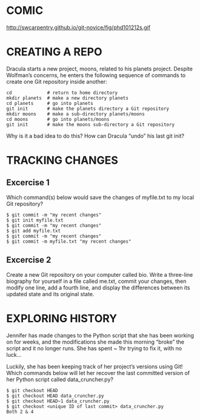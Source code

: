 # COMIC
http://swcarpentry.github.io/git-novice/fig/phd101212s.gif

# CREATING A REPO
Dracula starts a new project, moons, related to his planets project. Despite Wolfman’s concerns, he enters the following sequence of commands to create one Git repository inside another:

    cd             # return to home directory
    mkdir planets  # make a new directory planets
    cd planets     # go into planets
    git init       # make the planets directory a Git repository
    mkdir moons    # make a sub-directory planets/moons
    cd moons       # go into planets/moons
    git init       # make the moons sub-directory a Git repository

Why is it a bad idea to do this? How can Dracula “undo” his last git init?

# TRACKING CHANGES

## Excercise 1
Which command(s) below would save the changes of myfile.txt to my local Git repository?

    $ git commit -m "my recent changes"
    $ git init myfile.txt
    $ git commit -m "my recent changes"
    $ git add myfile.txt
    $ git commit -m "my recent changes"
    $ git commit -m myfile.txt "my recent changes"

## Excercise 2

Create a new Git repository on your computer called bio. Write a three-line biography for yourself in a file called me.txt, commit your changes, then modify one line, add a fourth line, and display the differences between its updated state and its original state.

# EXPLORING HISTORY

Jennifer has made changes to the Python script that she has been working on for weeks, and the modifications she made this morning “broke” the script and it no longer runs. She has spent ~ 1hr trying to fix it, with no luck…

Luckily, she has been keeping track of her project’s versions using Git! Which commands below will let her recover the last committed version of her Python script called data_cruncher.py?

    $ git checkout HEAD
    $ git checkout HEAD data_cruncher.py
    $ git checkout HEAD~1 data_cruncher.py
    $ git checkout <unique ID of last commit> data_cruncher.py
    Both 2 & 4
